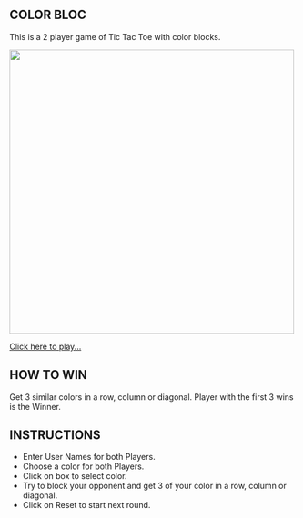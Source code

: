 ## COLOR BLOC

This is a 2 player game of Tic Tac Toe with color blocks.

<img src="http://i.imgur.com/CheLO4l.png?1" width="500">

[Click here to play...](http://bevieboo.github.io/TicTacToe/)

## HOW TO WIN

Get 3 similar colors in a row, column or diagonal.
Player with the first 3 wins is the Winner.

## INSTRUCTIONS

- Enter User Names for both Players.
- Choose a color for both Players.
- Click on box to select color.
- Try to block your opponent and get 3 of your color in a row, column or diagonal.
- Click on Reset to start next round.
